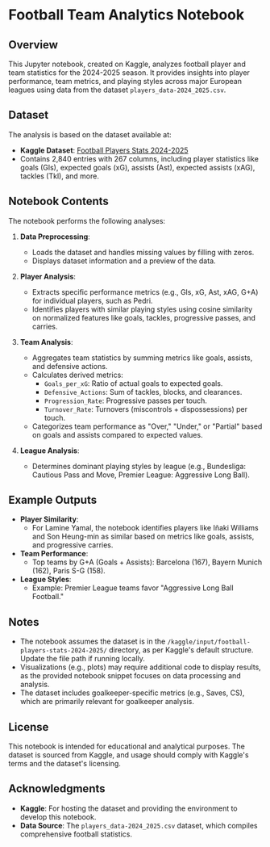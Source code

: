 # Football Team Analytics Notebook

## Overview
This Jupyter notebook, created on Kaggle, analyzes football player and team statistics for the 2024-2025 season. It provides insights into player performance, team metrics, and playing styles across major European leagues using data from the dataset `players_data-2024_2025.csv`.

## Dataset
The analysis is based on the dataset available at:
- **Kaggle Dataset**: [Football Players Stats 2024-2025](https://www.kaggle.com/datasets/6586397/players_data-2024_2025)
- Contains 2,840 entries with 267 columns, including player statistics like goals (Gls), expected goals (xG), assists (Ast), expected assists (xAG), tackles (Tkl), and more.

## Notebook Contents
The notebook performs the following analyses:
1. **Data Preprocessing**:
   - Loads the dataset and handles missing values by filling with zeros.
   - Displays dataset information and a preview of the data.

2. **Player Analysis**:
   - Extracts specific performance metrics (e.g., Gls, xG, Ast, xAG, G+A) for individual players, such as Pedri.
   - Identifies players with similar playing styles using cosine similarity on normalized features like goals, tackles, progressive passes, and carries.

3. **Team Analysis**:
   - Aggregates team statistics by summing metrics like goals, assists, and defensive actions.
   - Calculates derived metrics:
     - `Goals_per_xG`: Ratio of actual goals to expected goals.
     - `Defensive_Actions`: Sum of tackles, blocks, and clearances.
     - `Progression_Rate`: Progressive passes per touch.
     - `Turnover_Rate`: Turnovers (miscontrols + dispossessions) per touch.
   - Categorizes team performance as "Over," "Under," or "Partial" based on goals and assists compared to expected values.

4. **League Analysis**:
   - Determines dominant playing styles by league (e.g., Bundesliga: Cautious Pass and Move, Premier League: Aggressive Long Ball).

## Example Outputs
- **Player Similarity**:
  - For Lamine Yamal, the notebook identifies players like Iñaki Williams and Son Heung-min as similar based on metrics like goals, assists, and progressive carries.
- **Team Performance**:
  - Top teams by G+A (Goals + Assists): Barcelona (167), Bayern Munich (162), Paris S-G (158).
- **League Styles**:
  - Example: Premier League teams favor "Aggressive Long Ball Football."

## Notes
- The notebook assumes the dataset is in the `/kaggle/input/football-players-stats-2024-2025/` directory, as per Kaggle's default structure. Update the file path if running locally.
- Visualizations (e.g., plots) may require additional code to display results, as the provided notebook snippet focuses on data processing and analysis.
- The dataset includes goalkeeper-specific metrics (e.g., Saves, CS), which are primarily relevant for goalkeeper analysis.

## License
This notebook is intended for educational and analytical purposes. The dataset is sourced from Kaggle, and usage should comply with Kaggle's terms and the dataset's licensing.

## Acknowledgments
- **Kaggle**: For hosting the dataset and providing the environment to develop this notebook.
- **Data Source**: The `players_data-2024_2025.csv` dataset, which compiles comprehensive football statistics.
